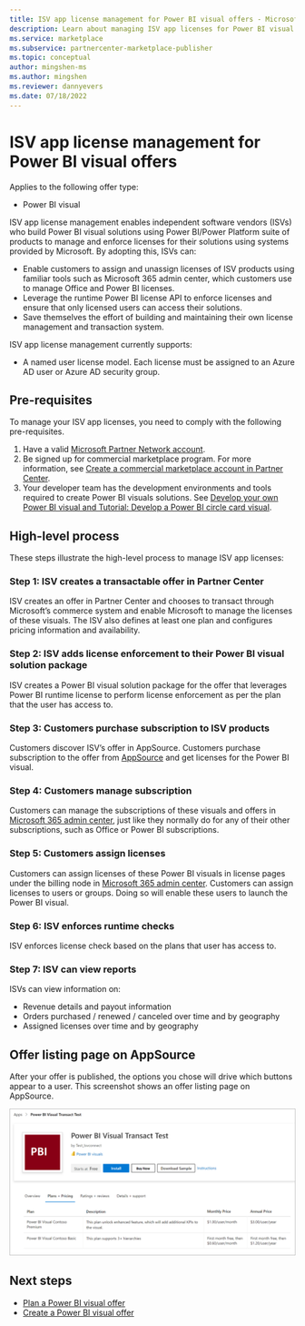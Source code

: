 ```yaml
---
title: ISV app license management for Power BI visual offers - Microsoft AppSource and Azure Marketplace
description: Learn about managing ISV app licenses for Power BI visual offers through Microsoft.
ms.service: marketplace 
ms.subservice: partnercenter-marketplace-publisher
ms.topic: conceptual
author: mingshen-ms 
ms.author: mingshen
ms.reviewer: dannyevers 
ms.date: 07/18/2022
---
```


# ISV app license management for Power BI visual offers

Applies to the following offer type:

- Power BI visual

ISV app license management enables independent software vendors (ISVs) who build Power BI visual solutions using Power BI/Power Platform suite of products to manage and enforce licenses for their solutions using systems provided by Microsoft. By adopting this, ISVs can:
- Enable customers to assign and unassign licenses of ISV products using familiar tools such as Microsoft 365 admin center, which customers use to manage Office and Power BI licenses.
- Leverage the runtime Power BI license API to enforce licenses and ensure that only licensed users can access their solutions.
- Save themselves the effort of building and maintaining their own license management and transaction system.

ISV app license management currently supports:
- A named user license model. Each license must be assigned to an Azure AD user or Azure AD security group.

## Pre-requisites

To manage your ISV app licenses, you need to comply with the following pre-requisites.

1. Have a valid [Microsoft Partner Network account](/partner-center/mpn-create-a-partner-center-account).
1. Be signed up for commercial marketplace program. For more information, see [Create a commercial marketplace account in Partner Center](create-account.md).
1. Your developer team has the development environments and tools required to create Power BI visuals solutions. See [Develop your own Power BI visual and Tutorial: Develop a Power BI circle card visual](/power-bi/developer/visuals/develop-power-bi-visuals).

## High-level process

These steps illustrate the high-level process to manage ISV app licenses:

### Step 1: ISV creates a transactable offer in Partner Center

ISV creates an offer in Partner Center and chooses to transact through Microsoft’s commerce system and enable Microsoft to manage the licenses of these visuals. The ISV also defines at least one plan and configures pricing information and availability.

### Step 2: ISV adds license enforcement to their Power BI visual solution package

ISV creates a Power BI visual solution package for the offer that leverages Power BI runtime license to perform license enforcement as per the plan that the user has access to.

### Step 3: Customers purchase subscription to ISV products

Customers discover ISV’s offer in AppSource. Customers purchase subscription to the offer from [AppSource](https://appsource.microsoft.com/) and get licenses for the Power BI visual.

### Step 4: Customers manage subscription

Customers can manage the subscriptions of these visuals and offers in [Microsoft 365 admin center](https://admin.microsoft.com/Adminportal/Home#/subscriptions), just like they normally do for any of their other subscriptions, such as Office or Power BI subscriptions.

### Step 5: Customers assign licenses

Customers can assign licenses of these Power BI visuals in license pages under the billing node in [Microsoft 365 admin center](https://admin.microsoft.com/Adminportal/Home#/subscriptions). Customers can assign licenses to users or groups. Doing so will enable these users to launch the Power BI visual.

### Step 6: ISV enforces runtime checks

ISV enforces license check based on the plans that user has access to.

### Step 7: ISV can view reports

ISVs can view information on:
- Revenue details and payout information
- Orders purchased / renewed / canceled over time and by geography
- Assigned licenses over time and by geography

<!--- [
| Step | Details |
| ------------ | ------------- |
| ISV creates a transactable offer in Partner Center. | ISV creates an offer in Partner Center and chooses to transact through Microsoft’s commerce system and enable Microsoft to manage the licenses of these visuals. The ISV also defines at least one plan and configures pricing information and availability. |
| ISV adds license enforcement to their Power BI visual solution package | ISV creates a Power BI visual solution package for the offer that leverages Power BI runtime license to perform license enforcement as per the plan that the user has access to. |
| Customers purchase subscription to ISV products | Customers discover ISV’s offer in AppSource. Customers purchase subscription to the offer from [AppSource](https://appsource.microsoft.com/) and get licenses for the Power BI visual. |
| Customers manage subscription | Customers can manage the subscriptions of these visuals and offers in [Microsoft 365 admin center](https://admin.microsoft.com/Adminportal/Home#/subscriptions), just like they normally do for any of their other subscriptions, such as Office or Power BI subscriptions. |
| Customers assign licenses | Customers can assign licenses of these Power BI visuals in license pages under the billing node in [Microsoft 365 admin center](https://admin.microsoft.com/Adminportal/Home#/subscriptions). Customers can assign licenses to users or groups. Doing so will enable these users to launch the Power BI visual. |
| ISV enforces runtime checks | ISV enforces license check based on the plans that user has access to. |
| ISV can view reports | ISVs can view information on:<br>- Revenue details and payout information<br>- Orders purchased / renewed / canceled over time and by geography<br>- Assigned licenses over time and by geography |
]() --->

## Offer listing page on AppSource

After your offer is published, the options you chose will drive which buttons appear to a user. This screenshot shows an offer listing page on AppSource.

[ ![Screenshot of listing options on an offer listing page in Microsoft AppSource.](./media/isv-app-license/power-bi-transact-appsource.png) ](./media/isv-app-license/power-bi-transact-appsource.png#lightbox)

## Next steps

- [Plan a Power BI visual offer](marketplace-power-bi-visual.md)
- [Create a Power BI visual offer](power-bi-visual-offer-setup.md)

